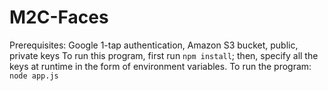 # M2C-Faces

Prerequisites: Google 1-tap authentication, Amazon S3 bucket, public, private keys
To run this program, first run `npm install`; then, specify all the keys at runtime in the form of environment variables.
To run the program: `node app.js`
